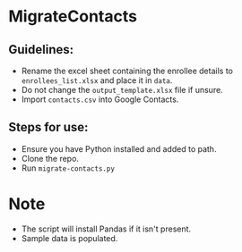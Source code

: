 # MigrateContacts

## Guidelines:

- Rename the excel sheet containing the enrollee details to `enrollees_list.xlsx` and place it in `data`.
- Do not change the `output_template.xlsx` file if unsure.
- Import `contacts.csv` into Google Contacts.

## Steps for use:

- Ensure you have Python installed and added to path.
- Clone the repo.
- Run `migrate-contacts.py`

# Note

- The script will install Pandas if it isn't present.
- Sample data is populated.